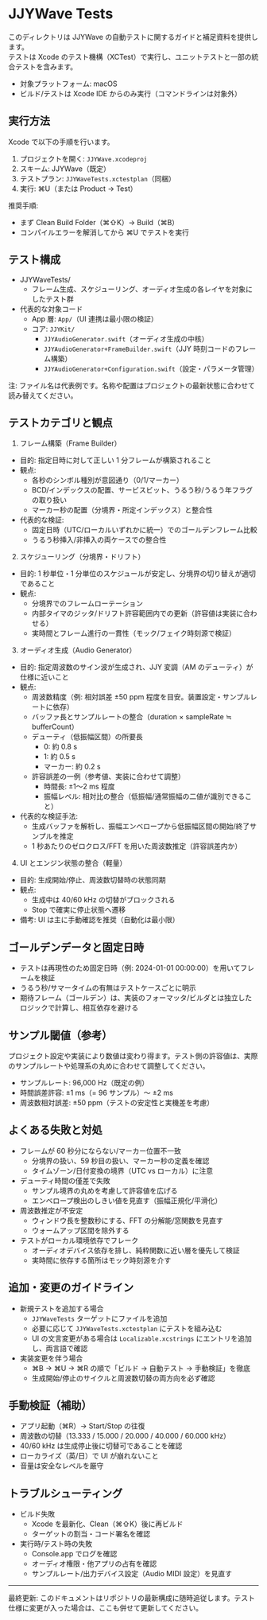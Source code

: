 # JJYWave Tests

このディレクトリは JJYWave の自動テストに関するガイドと補足資料を提供します。  
テストは Xcode のテスト機構（XCTest）で実行し、ユニットテストと一部の統合テストを含みます。

- 対象プラットフォーム: macOS
- ビルド/テストは Xcode IDE からのみ実行（コマンドラインは対象外）

## 実行方法

Xcode で以下の手順を行います。

1) プロジェクトを開く: `JJYWave.xcodeproj`  
2) スキーム: JJYWave（既定）  
3) テストプラン: `JJYWaveTests.xctestplan`（同梱）  
4) 実行: ⌘U（または Product → Test）

推奨手順:  
- まず Clean Build Folder（⌘⇧K）→ Build（⌘B）  
- コンパイルエラーを解消してから ⌘U でテストを実行

## テスト構成

- JJYWaveTests/  
  - フレーム生成、スケジューリング、オーディオ生成の各レイヤを対象にしたテスト群
- 代表的な対象コード
  - App 層: `App/`（UI 連携は最小限の検証）
  - コア: `JJYKit/`
    - `JJYAudioGenerator.swift`（オーディオ生成の中核）
    - `JJYAudioGenerator+FrameBuilder.swift`（JJY 時刻コードのフレーム構築）
    - `JJYAudioGenerator+Configuration.swift`（設定・パラメータ管理）

注: ファイル名は代表例です。名称や配置はプロジェクトの最新状態に合わせて読み替えてください。

## テストカテゴリと観点

1) フレーム構築（Frame Builder）
- 目的: 指定日時に対して正しい 1 分フレームが構築されること
- 観点:
  - 各秒のシンボル種別が意図通り（0/1/マーカー）
  - BCD/インデックスの配置、サービスビット、うるう秒/うるう年フラグの取り扱い
  - マーカー秒の配置（分境界・所定インデックス）と整合性
- 代表的な検証:
  - 固定日時（UTC/ローカルいずれかに統一）でのゴールデンフレーム比較
  - うるう秒挿入/非挿入の両ケースでの整合性

2) スケジューリング（分境界・ドリフト）
- 目的: 1 秒単位・1 分単位のスケジュールが安定し、分境界の切り替えが適切であること
- 観点:
  - 分境界でのフレームローテーション
  - 内部タイマのジッタ/ドリフト許容範囲内での更新（許容値は実装に合わせる）
  - 実時間とフレーム進行の一貫性（モック/フェイク時刻源で検証）

3) オーディオ生成（Audio Generator）
- 目的: 指定周波数のサイン波が生成され、JJY 変調（AM のデューティ）が仕様に近いこと
- 観点:
  - 周波数精度（例: 相対誤差 ±50 ppm 程度を目安。装置設定・サンプルレートに依存）
  - バッファ長とサンプルレートの整合（duration × sampleRate ≒ bufferCount）
  - デューティ（低振幅区間）の所要長
    - 0: 約 0.8 s
    - 1: 約 0.5 s
    - マーカー: 約 0.2 s
  - 許容誤差の一例（参考値、実装に合わせて調整）
    - 時間長: ±1〜2 ms 程度
    - 振幅レベル: 相対比の整合（低振幅/通常振幅の二値が識別できること）
- 代表的な検証手法:
  - 生成バッファを解析し、振幅エンベロープから低振幅区間の開始/終了サンプルを推定
  - 1 秒あたりのゼロクロス/FFT を用いた周波数推定（許容誤差内か）

4) UI とエンジン状態の整合（軽量）
- 目的: 生成開始/停止、周波数切替時の状態同期
- 観点:
  - 生成中は 40/60 kHz の切替がブロックされる
  - Stop で確実に停止状態へ遷移
- 備考: UI は主に手動確認を推奨（自動化は最小限）

## ゴールデンデータと固定日時

- テストは再現性のため固定日時（例: 2024-01-01 00:00:00）を用いてフレームを検証
- うるう秒/サマータイムの有無はテストケースごとに明示
- 期待フレーム（ゴールデン）は、実装のフォーマッタ/ビルダとは独立したロジックで計算し、相互依存を避ける

## サンプル閾値（参考）

プロジェクト設定や実装により数値は変わり得ます。テスト側の許容値は、実際のサンプルレートや処理系の丸めに合わせて調整してください。

- サンプルレート: 96,000 Hz（既定の例）
- 時間誤差許容: ±1 ms（= 96 サンプル）〜 ±2 ms
- 周波数相対誤差: ±50 ppm（テストの安定性と実機差を考慮）

## よくある失敗と対処

- フレームが 60 秒分にならない/マーカー位置不一致
  - 分境界の扱い、59 秒目の扱い、マーカー秒の定義を確認
  - タイムゾーン/日付変換の境界（UTC vs ローカル）に注意
- デューティ時間の僅差で失敗
  - サンプル境界の丸めを考慮して許容値を広げる
  - エンベロープ検出のしきい値を見直す（振幅正規化/平滑化）
- 周波数推定が不安定
  - ウィンドウ長を整数秒にする、FFT の分解能/窓関数を見直す
  - ウォームアップ区間を除外する
- テストがローカル環境依存でフレーク
  - オーディオデバイス依存を排し、純粋関数に近い層を優先して検証
  - 実時間に依存する箇所はモック時刻源を介す

## 追加・変更のガイドライン

- 新規テストを追加する場合
  - `JJYWaveTests` ターゲットにファイルを追加
  - 必要に応じて `JJYWaveTests.xctestplan` にテストを組み込む
  - UI の文言変更がある場合は `Localizable.xcstrings` にエントリを追加し、両言語で確認
- 実装変更を伴う場合
  - ⌘B → ⌘U → ⌘R の順で「ビルド → 自動テスト → 手動検証」を徹底
  - 生成開始/停止のサイクルと周波数切替の両方向を必ず確認

## 手動検証（補助）

- アプリ起動（⌘R）→ Start/Stop の往復
- 周波数の切替（13.333 / 15.000 / 20.000 / 40.000 / 60.000 kHz）
- 40/60 kHz は生成停止後に切替可であることを確認
- ローカライズ（英/日）で UI が崩れないこと
- 音量は安全なレベルを厳守

## トラブルシューティング

- ビルド失敗
  - Xcode を最新化、Clean（⌘⇧K）後に再ビルド
  - ターゲットの割当・コード署名を確認
- 実行時/テスト時の失敗
  - Console.app でログを確認
  - オーディオ権限・他アプリの占有を確認
  - サンプルレート/出力デバイス設定（Audio MIDI 設定）を見直す

---
最終更新: このドキュメントはリポジトリの最新構成に随時追従します。テスト仕様に変更が入った場合は、ここも併せて更新してください。